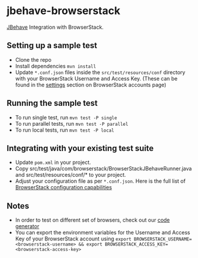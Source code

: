 # jbehave-browserstack

[JBehave](https://github.com/jbehave/jbehave-core) Integration with BrowserStack.

## Setting up a sample test

- Clone the repo
- Install dependencies `mvn install`
- Update `*.conf.json` files inside the `src/test/resources/conf` directory with your BrowserStack Username and Access Key. (These can be found in the [settings](https://www.browserstack.com/accounts/settings) section on BrowserStack accounts page)

## Running the sample test

- To run single test, run `mvn test -P single`
- To run parallel tests, run `mvn test -P parallel`
- To run local tests, run `mvn test -P local`

## Integrating with your existing test suite

- Update ```pom.xml``` in your project.
- Copy src/test/java/com/browserstack/BrowserStackJBehaveRunner.java and src/test/resources/conf/* to your project.
- Adjust your configuration file as per ```*.conf.json```. Here is the full list of [BrowserStack configuration capabilities](https://www.browserstack.com/automate/capabilities)

## Notes

- In order to test on different set of browsers, check out our [code generator](https://www.browserstack.com/automate/python#setting-os-and-browser)
- You can export the environment variables for the Username and Access Key of your BrowserStack account using `export BROWSERSTACK_USERNAME=<browserstack-username> && export BROWSERSTACK_ACCESS_KEY=<browserstack-access-key>`

